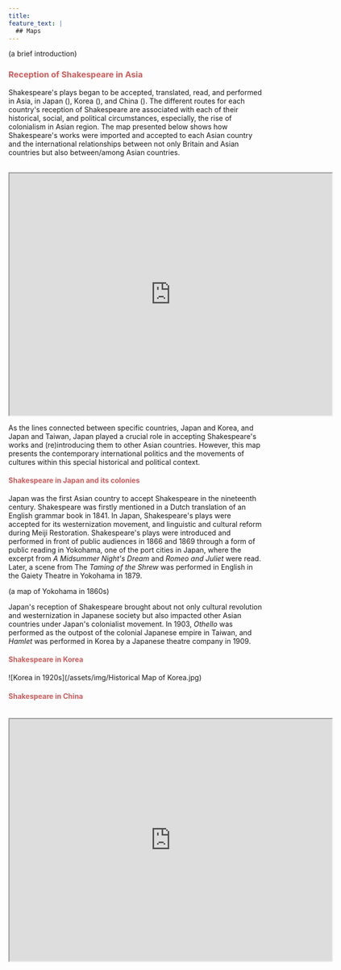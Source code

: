 ```yaml
---
title: 
feature_text: |
  ## Maps
---
```


(a brief introduction)

### <span style="color: indianred;">Reception of Shakespeare in Asia</span>

Shakespeare's plays began to be accepted, translated, read, and performed in Asia, in Japan (), Korea (), and China (). The different routes for each country's reception of Shakespeare are associated with each of their historical, social, and political circumstances, especially, the rise of colonialism in Asian region. The map presented below shows how Shakespeare's works were imported and accepted to each Asian country and the international relationships between not only Britain and Asian countries but also between/among Asian countries.  
<br>

<iframe src="https://www.google.com/maps/d/embed?mid=1T5idmBurEaoomhBkTD-6K988U-x4C0I&ehbc=2E312F" width="640" height="480"></iframe>
<br>

As the lines connected between specific countries, Japan and Korea, and Japan and Taiwan, Japan played a crucial role in accepting Shakespeare's works and (re)introducing them to other Asian countries. However, this map presents the contemporary international politics and the movements of cultures within this special historical and political context.

#### <span style="color: indianred;">Shakespeare in Japan and its colonies</span>

Japan was the first Asian country to accept Shakespeare in the nineteenth century. Shakespeare was firstly mentioned in a Dutch translation of an English grammar book in 1841. In Japan, Shakespeare's plays were accepted for its westernization movement, and linguistic and cultural reform during Meiji Restoration. Shakespeare's plays were introduced and performed in front of public audiences in 1866 and 1869 through a form of public reading in Yokohama, one of the port cities in Japan, where the excerpt from *A Midsummer Night's Dream* and *Romeo and Juliet* were read. Later, a scene from The *Taming of the Shrew* was performed in English in the Gaiety Theatre in Yokohama in 1879.

(a map of Yokohama in 1860s)

Japan's reception of Shakespeare brought about not only cultural revolution and westernization in Japanese society but also impacted other Asian countries under Japan's colonialist movement. In 1903, *Othello* was performed as the outpost of the colonial Japanese empire in Taiwan, and *Hamlet* was performed in Korea by a Japanese theatre company in 1909.

#### <span style="color: indianred;">Shakespeare in Korea</span>

![Korea in 1920s](/assets/img/Historical Map of Korea.jpg)


#### <span style="color: indianred;">Shakespeare in China</span>
<br>

<iframe src="https://www.google.com/maps/d/u/0/embed?mid=18u7aPyW27i93N-XyFIkJsSrmyzTivO4&ehbc=2E312F" width="640" height="480"></iframe>
